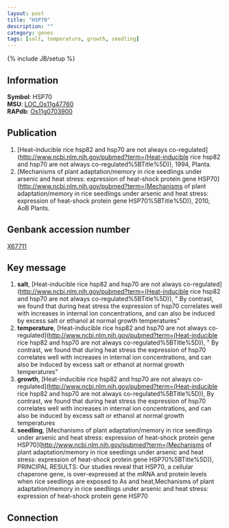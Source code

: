 ```yaml
---
layout: post
title: "HSP70"
description: ""
category: genes
tags: [salt, temperature, growth, seedling]
---
```

{% include JB/setup %}

## Information
__Symbol__: HSP70  
__MSU__: [LOC_Os11g47760](http://rice.plantbiology.msu.edu/cgi-bin/ORF_infopage.cgi?orf=LOC_Os11g47760)  
__RAPdb__: [Os11g0703900](http://rapdb.dna.affrc.go.jp/viewer/gbrowse_details/irgsp1?name=Os11g0703900)  

## Publication
1. [Heat-inducible rice hsp82 and hsp70 are not always co-regulated](http://www.ncbi.nlm.nih.gov/pubmed?term=(Heat-inducible rice hsp82 and hsp70 are not always co-regulated%5BTitle%5D)), 1994, Planta.
2. [Mechanisms of plant adaptation/memory in rice seedlings under arsenic and heat stress: expression of heat-shock protein gene HSP70](http://www.ncbi.nlm.nih.gov/pubmed?term=(Mechanisms of plant adaptation/memory in rice seedlings under arsenic and heat stress: expression of heat-shock protein gene HSP70%5BTitle%5D)), 2010, AoB Plants.

## Genbank accession number
[X67711](http://www.ncbi.nlm.nih.gov/nuccore/X67711)

## Key message
1. __salt__, [Heat-inducible rice hsp82 and hsp70 are not always co-regulated](http://www.ncbi.nlm.nih.gov/pubmed?term=(Heat-inducible rice hsp82 and hsp70 are not always co-regulated%5BTitle%5D)), " By contrast, we found that during heat stress the expression of hsp70 correlates well with increases in internal ion concentrations, and can also be induced by excess salt or ethanol at normal growth temperatures"
2. __temperature__, [Heat-inducible rice hsp82 and hsp70 are not always co-regulated](http://www.ncbi.nlm.nih.gov/pubmed?term=(Heat-inducible rice hsp82 and hsp70 are not always co-regulated%5BTitle%5D)), " By contrast, we found that during heat stress the expression of hsp70 correlates well with increases in internal ion concentrations, and can also be induced by excess salt or ethanol at normal growth temperatures"
3. __growth__, [Heat-inducible rice hsp82 and hsp70 are not always co-regulated](http://www.ncbi.nlm.nih.gov/pubmed?term=(Heat-inducible rice hsp82 and hsp70 are not always co-regulated%5BTitle%5D)),  By contrast, we found that during heat stress the expression of hsp70 correlates well with increases in internal ion concentrations, and can also be induced by excess salt or ethanol at normal growth temperatures
4. __seedling__, [Mechanisms of plant adaptation/memory in rice seedlings under arsenic and heat stress: expression of heat-shock protein gene HSP70](http://www.ncbi.nlm.nih.gov/pubmed?term=(Mechanisms of plant adaptation/memory in rice seedlings under arsenic and heat stress: expression of heat-shock protein gene HSP70%5BTitle%5D)),  PRINCIPAL RESULTS: Our studies reveal that HSP70, a cellular chaperone gene, is over-expressed at the mRNA and protein levels when rice seedlings are exposed to As and heat,Mechanisms of plant adaptation/memory in rice seedlings under arsenic and heat stress: expression of heat-shock protein gene HSP70

## Connection



